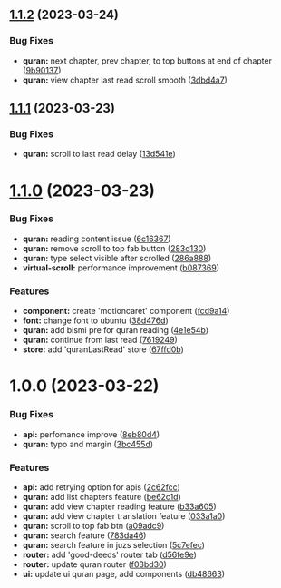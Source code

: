 ## [1.1.2](https://github.com/Muhammed-Rahif/Islam/compare/v1.1.1...v1.1.2) (2023-03-24)


### Bug Fixes

* **quran:** next chapter, prev chapter, to top buttons at end of chapter ([9b90137](https://github.com/Muhammed-Rahif/Islam/commit/9b90137306b275e37443ec75cc20da078c2dd84e))
* **quran:** view chapter last read scroll smooth ([3dbd4a7](https://github.com/Muhammed-Rahif/Islam/commit/3dbd4a767e88edbadef4fe5b2fac3a1e886f2826))

## [1.1.1](https://github.com/Muhammed-Rahif/Islam/compare/v1.1.0...v1.1.1) (2023-03-23)


### Bug Fixes

* **quran:** scroll to last read delay ([13d541e](https://github.com/Muhammed-Rahif/Islam/commit/13d541ece94ff16b2755ec423841fc8948e1b056))

# [1.1.0](https://github.com/Muhammed-Rahif/Islam/compare/v1.0.0...v1.1.0) (2023-03-23)


### Bug Fixes

* **quran:** reading content issue ([6c16367](https://github.com/Muhammed-Rahif/Islam/commit/6c16367096b1443b0c8dbf1e1a6c98a6955f5343))
* **quran:** remove scroll to top fab button ([283d130](https://github.com/Muhammed-Rahif/Islam/commit/283d130cabc2e5c45ea8875e94a5da60304dd8f4))
* **quran:** type select visible after scrolled ([286a888](https://github.com/Muhammed-Rahif/Islam/commit/286a888d3d92906b55b4c73508235390c6992a0c))
* **virtual-scroll:** performance improvement ([b087369](https://github.com/Muhammed-Rahif/Islam/commit/b087369ddea637ed1f59a3e99f67c75a9bb0d2b3))


### Features

* **component:** create 'motioncaret' component ([fcd9a14](https://github.com/Muhammed-Rahif/Islam/commit/fcd9a14c9b9e3b6f0dc10a3e779aa42a8d5cd105))
* **font:** change font to ubuntu ([38d476d](https://github.com/Muhammed-Rahif/Islam/commit/38d476d6da2b223e525ec390b21690aee9e80163))
* **quran:** add bismi pre for quran reading ([4e1e54b](https://github.com/Muhammed-Rahif/Islam/commit/4e1e54b21aa1f37f1b7671961f1c5157110a987e))
* **quran:** continue from last read ([7619249](https://github.com/Muhammed-Rahif/Islam/commit/7619249cae04d52fd59750d4db4885943a8e0561))
* **store:** add 'quranLastRead' store ([67ffd0b](https://github.com/Muhammed-Rahif/Islam/commit/67ffd0b5e49165718fc13409966dbcc67902fcd5))

# 1.0.0 (2023-03-22)


### Bug Fixes

* **api:** perfomance improve ([8eb80d4](https://github.com/Muhammed-Rahif/Islam/commit/8eb80d4ed04e9332b7ba25f1891085efd6a4fc55))
* **quran:** typo and margin ([3bc455d](https://github.com/Muhammed-Rahif/Islam/commit/3bc455dbbd116a03c253372628a7e7de2b7b47b4))


### Features

* **api:** add retrying option for apis ([2c62fcc](https://github.com/Muhammed-Rahif/Islam/commit/2c62fccd0641c37d7cf943594c180370ab8bb415))
* **quran:** add list chapters feature ([be62c1d](https://github.com/Muhammed-Rahif/Islam/commit/be62c1df64be83227208bb1cc1f90737225b0309))
* **quran:** add view chapter reading feature ([b33a605](https://github.com/Muhammed-Rahif/Islam/commit/b33a6057b802b4426ea926b381deb9752aa5d03b))
* **quran:** add view chapter translation feature ([033a1a0](https://github.com/Muhammed-Rahif/Islam/commit/033a1a0c185b9651ffbd46a72129871f00b54cae))
* **quran:** scroll to top fab btn ([a09adc9](https://github.com/Muhammed-Rahif/Islam/commit/a09adc9a619b0ddff7a8f66402472d02e5caf18f))
* **quran:** search feature ([783da46](https://github.com/Muhammed-Rahif/Islam/commit/783da46f7d37fc93a9d6ea1b03f71a94cc684964))
* **quran:** search feature in juzs selection ([5c7efec](https://github.com/Muhammed-Rahif/Islam/commit/5c7efec1cf236e99c92faee897672b3d46d76cc6))
* **router:** add 'good-deeds' router tab ([d56fe9e](https://github.com/Muhammed-Rahif/Islam/commit/d56fe9ea43b476bdefde85926ae20f819257f8fe))
* **router:** update quran router ([f03bd30](https://github.com/Muhammed-Rahif/Islam/commit/f03bd30f03380e90408dcb64d6e513fd00b6c22d))
* **ui:** update ui quran page, add components ([db48663](https://github.com/Muhammed-Rahif/Islam/commit/db48663267b75f6492399ef61bedffa96e7692fa))

